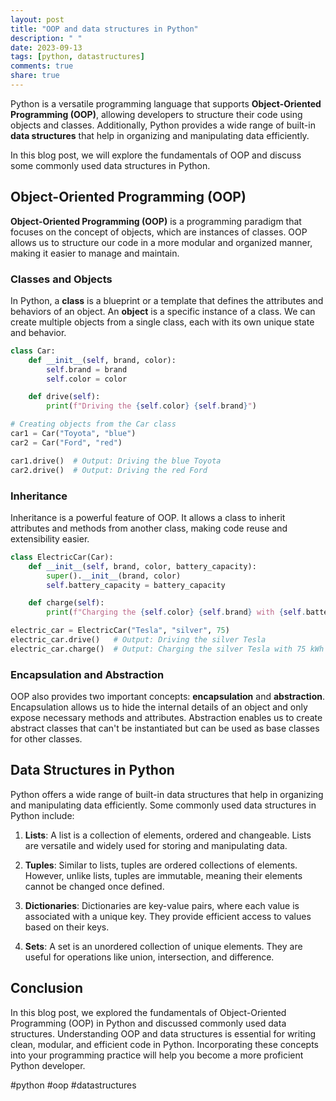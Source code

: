 ```yaml
---
layout: post
title: "OOP and data structures in Python"
description: " "
date: 2023-09-13
tags: [python, datastructures]
comments: true
share: true
---
```


Python is a versatile programming language that supports **Object-Oriented Programming (OOP)**, allowing developers to structure their code using objects and classes. Additionally, Python provides a wide range of built-in **data structures** that help in organizing and manipulating data efficiently.

In this blog post, we will explore the fundamentals of OOP and discuss some commonly used data structures in Python.

## Object-Oriented Programming (OOP)

**Object-Oriented Programming (OOP)** is a programming paradigm that focuses on the concept of objects, which are instances of classes. OOP allows us to structure our code in a more modular and organized manner, making it easier to manage and maintain.

### Classes and Objects

In Python, a **class** is a blueprint or a template that defines the attributes and behaviors of an object. An **object** is a specific instance of a class. We can create multiple objects from a single class, each with its own unique state and behavior.

```python
class Car:
    def __init__(self, brand, color):
        self.brand = brand
        self.color = color

    def drive(self):
        print(f"Driving the {self.color} {self.brand}")

# Creating objects from the Car class
car1 = Car("Toyota", "blue")
car2 = Car("Ford", "red")

car1.drive()  # Output: Driving the blue Toyota
car2.drive()  # Output: Driving the red Ford
```

### Inheritance

Inheritance is a powerful feature of OOP. It allows a class to inherit attributes and methods from another class, making code reuse and extensibility easier.

```python
class ElectricCar(Car):
    def __init__(self, brand, color, battery_capacity):
        super().__init__(brand, color)
        self.battery_capacity = battery_capacity

    def charge(self):
        print(f"Charging the {self.color} {self.brand} with {self.battery_capacity} kWh")

electric_car = ElectricCar("Tesla", "silver", 75)
electric_car.drive()   # Output: Driving the silver Tesla
electric_car.charge()  # Output: Charging the silver Tesla with 75 kWh
```

### Encapsulation and Abstraction

OOP also provides two important concepts: **encapsulation** and **abstraction**. Encapsulation allows us to hide the internal details of an object and only expose necessary methods and attributes. Abstraction enables us to create abstract classes that can't be instantiated but can be used as base classes for other classes.

## Data Structures in Python

Python offers a wide range of built-in data structures that help in organizing and manipulating data efficiently. Some commonly used data structures in Python include:

1. **Lists**: A list is a collection of elements, ordered and changeable. Lists are versatile and widely used for storing and manipulating data.

2. **Tuples**: Similar to lists, tuples are ordered collections of elements. However, unlike lists, tuples are immutable, meaning their elements cannot be changed once defined.

3. **Dictionaries**: Dictionaries are key-value pairs, where each value is associated with a unique key. They provide efficient access to values based on their keys.

4. **Sets**: A set is an unordered collection of unique elements. They are useful for operations like union, intersection, and difference.

## Conclusion

In this blog post, we explored the fundamentals of Object-Oriented Programming (OOP) in Python and discussed commonly used data structures. Understanding OOP and data structures is essential for writing clean, modular, and efficient code in Python. Incorporating these concepts into your programming practice will help you become a more proficient Python developer.

#python #oop #datastructures